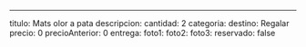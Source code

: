 ---
titulo: Mats olor a pata
descripcion:
cantidad: 2
categoria:
destino: Regalar
precio: 0
precioAnterior: 0
entrega:
foto1:
foto2:
foto3:
reservado: false
